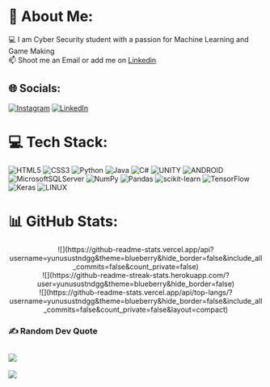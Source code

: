 # 💫 About Me:
💻 I am Cyber Security student with a passion for Machine Learning and Game Making<br>📫 Shoot me an Email or add me on <a href="https://www.linkedin.com/in/yunus-emre-ustundag/">Linkedin</a>


## 🌐 Socials:
[![Instagram](https://img.shields.io/badge/Instagram-%23E4405F.svg?logo=Instagram&logoColor=white)](https://instagram.com/yunus.ustndgg/) [![LinkedIn](https://img.shields.io/badge/LinkedIn-%230077B5.svg?logo=linkedin&logoColor=white)](https://linkedin.com/in/yunus-emre-ustundag/) 

# 💻 Tech Stack:
![HTML5](https://img.shields.io/badge/html5-%23E34F26.svg?style=for-the-badge&logo=html5&logoColor=white) ![CSS3](https://img.shields.io/badge/css3-%231572B6.svg?style=for-the-badge&logo=css3&logoColor=white) ![Python](https://img.shields.io/badge/python-3670A0?style=for-the-badge&logo=python&logoColor=ffdd54) ![Java](https://img.shields.io/badge/java-%23ED8B00.svg?style=for-the-badge&logo=java&logoColor=white) ![C#](https://img.shields.io/badge/c%23-%23239120.svg?style=for-the-badge&logo=c-sharp&logoColor=white) ![UNITY](https://img.shields.io/badge/Unity-%2320232a.svg?style=for-the-badge&logo=unity&logoColor=white) ![ANDROID](https://img.shields.io/badge/android-%2320232a.svg?style=for-the-badge&logo=android&logoColor=%a4c639) ![MicrosoftSQLServer](https://img.shields.io/badge/Microsoft%20SQL%20Sever-CC2927?style=for-the-badge&logo=microsoft%20sql%20server&logoColor=white) ![NumPy](https://img.shields.io/badge/numpy-%23013243.svg?style=for-the-badge&logo=numpy&logoColor=white) ![Pandas](https://img.shields.io/badge/pandas-%23150458.svg?style=for-the-badge&logo=pandas&logoColor=white) ![scikit-learn](https://img.shields.io/badge/scikit--learn-%23F7931E.svg?style=for-the-badge&logo=scikit-learn&logoColor=white) ![TensorFlow](https://img.shields.io/badge/TensorFlow-%23FF6F00.svg?style=for-the-badge&logo=TensorFlow&logoColor=white) ![Keras](https://img.shields.io/badge/Keras-%23D00000.svg?style=for-the-badge&logo=Keras&logoColor=white) ![LINUX](https://img.shields.io/badge/Linux-FCC624?style=for-the-badge&logo=linux&logoColor=black)
# 📊 GitHub Stats:
<center>
![](https://github-readme-stats.vercel.app/api?username=yunusustndgg&theme=blueberry&hide_border=false&include_all_commits=false&count_private=false)<br/>
![](https://github-readme-streak-stats.herokuapp.com/?user=yunusustndgg&theme=blueberry&hide_border=false)<br/>
![](https://github-readme-stats.vercel.app/api/top-langs/?username=yunusustndgg&theme=blueberry&hide_border=false&include_all_commits=false&count_private=false&layout=compact)
</center>

### ✍️ Random Dev Quote
![](https://quotes-github-readme.vercel.app/api?type=horizontal&theme=tokyonight)
---
[![](https://visitcount.itsvg.in/api?id=yunusustndgg&icon=2&color=0)](https://visitcount.itsvg.in)

<!-- Proudly created with GPRM ( https://gprm.itsvg.in ) -->

<!---
yunusustndgg/yunusustndgg is a ✨ special ✨ repository because its `README.md` (this file) appears on your GitHub profile.
You can click the Preview link to take a look at your changes.
--->
